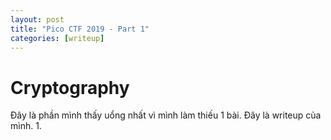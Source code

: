```yaml
---
layout: post
title: "Pico CTF 2019 - Part 1"
categories: [writeup]
---
```

# Cryptography
Đây là phần mình thấy uổng nhất vì mình làm thiếu 1 bài. Đây là writeup của mình.
1. 